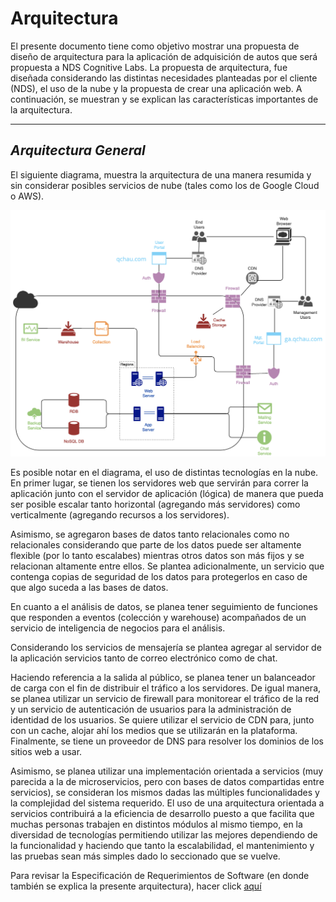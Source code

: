 # Arquitectura

El presente documento tiene como objetivo mostrar una propuesta de diseño de arquitectura para la aplicación de adquisición de autos que será propuesta a NDS Cognitive Labs. La propuesta de arquitectura, fue diseñada considerando las distintas necesidades planteadas por el cliente (NDS), el uso de la nube y la propuesta de crear una aplicación web. A continuación, se muestran y se explican las características importantes de la arquitectura. 

---
## _Arquitectura General_
El siguiente diagrama, muestra la arquitectura de una manera resumida y sin considerar posibles servicios de nube (tales como los de Google Cloud o AWS). 

![Diagrama general de arquitectura](https://github.com/sebasgonvitec/qchau-software/blob/64dc167b2890f2f646820183c583b56852540ea3/wiki/Docs/Arquitectura/Diagrama_ArchCloud.png)

Es posible notar en el diagrama, el uso de distintas tecnologías en la nube. En primer lugar, se tienen los servidores web que servirán para correr la aplicación junto con el servidor de aplicación (lógica) de manera que pueda ser posible escalar tanto horizontal (agregando más servidores) como verticalmente (agregando recursos a los servidores). 

Asimismo, se agregaron bases de datos tanto relacionales como no relacionales considerando que parte de los datos puede ser altamente flexible (por lo tanto escalabes) mientras otros datos son más fijos y se relacionan altamente entre ellos. Se plantea adicionalmente, un servicio que contenga copias de seguridad de los datos para protegerlos en caso de que algo suceda a las bases de datos.

En cuanto a el análisis de datos, se planea tener seguimiento de funciones que responden a eventos (colección y warehouse) acompañados de un servicio de inteligencia de negocios para el análisis. 

Considerando los servicios de mensajería se plantea agregar al servidor de la aplicación servicios tanto de correo electrónico como de chat. 

Haciendo referencia a la salida al público, se planea tener un balanceador de carga con el fin de distribuir el tráfico a los servidores. De igual manera, se planea utilizar un servicio de firewall para monitorear el tráfico de la red y un servicio de autenticación de usuarios para la administración de identidad de los usuarios. Se quiere utilizar el servicio de CDN para, junto con un cache, alojar ahí los medios que se utilizarán en la plataforma. Finalmente, se tiene un proveedor de DNS para resolver los dominios de los sitios web a usar. 

Asimismo, se planea utilizar una implementación orientada a servicios (muy parecida a la de microservicios, pero con bases de datos compartidas entre servicios), se consideran los mismos dadas las múltiples funcionalidades y la complejidad del sistema requerido. El uso de una arquitectura orientada a servicios contribuirá a la eficiencia de desarrollo puesto a que facilita que muchas personas trabajen en distintos módulos al mismo tiempo, en la diversidad de tecnologías permitiendo utilizar las mejores dependiendo de la funcionalidad y haciendo que tanto la escalabilidad, el mantenimiento y las pruebas sean más simples dado lo seccionado que se vuelve. 

Para revisar la Especificación de Requerimientos de Software (en donde también se explica la presente arquitectura), hacer click [aquí](https://github.com/sebasgonvitec/qchau-software/blob/64dc167b2890f2f646820183c583b56852540ea3/wiki/Docs/SRS.md)
